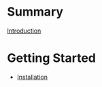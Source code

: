# Summary

[Introduction](./README.md)

# Getting Started

- [Installation](./getting-started/installation.md)